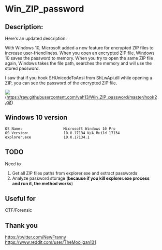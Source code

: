 # Win_ZIP_password

## Description:
Here's an updated description:

With Windows 10, Microsoft added a new feature for encrypted ZIP files to increase user-friendliness. When you open an encrypted ZIP file, Windows 10 saves the password to memory. When you try to open the same ZIP file again, Windows takes the file path, searches the memory and will use the stored password.

I saw that if you hook SHUnicodeToAnsi from ShLwApi.dll while opening a ZIP, you can see the password of the encrypted ZIP file.

![](https://github.com/vah13/hooker_ZIP_password/blob/master/hook2.gif)
(https://raw.githubusercontent.com/vah13/Win_ZIP_password/master/hook2.gif)

## Windows 10 version
```
OS Name:                   Microsoft Windows 10 Pro
OS Version:                10.0.17134 N/A Build 17134
explorer.exe               10.0.17134.1
```

## TODO

Need to 
1. Get all ZIP files paths from explorer.exe and extract passwords
2. Analyze password storage (**because if you kill explorer.exe process and run it, the method works**)

## Useful for
CTF/Forensic

## Thank you
https://twitter.com/NewFranny
https://www.reddit.com/user/TheMooligan101
